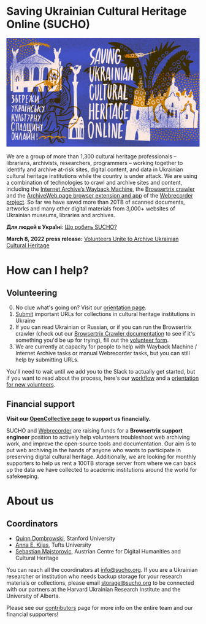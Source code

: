 # Saving Ukrainian Cultural Heritage Online (SUCHO)

<img src="/assets/images/sucho-poster-landscape-medium.jpg" title="Credit: Vlad Kholodnyi (@kholodnyi_vlad)">

We are a group of more than 1,300 cultural heritage professionals – librarians, archivists, researchers, programmers – working together to identify and archive at-risk sites, digital content, and data in Ukrainian cultural heritage institutions while the country is under attack. We are using a combination of technologies to crawl and archive sites and content, including the [Internet Archive’s Wayback Machine](https://archive.org/web/), the [Browsertrix crawler](https://github.com/webrecorder/browsertrix-crawler) and the [ArchiveWeb.page browser extension and app](https://archiveweb.page/) of the [Webrecorder project](https://webrecorder.net/). So far we have saved more than 20TB of scanned documents, artworks and many other digital materials from 3,000+ websites of Ukrainian museums, libraries and archives.

**Для людей в Україні**: [Що робить SUCHO?](/ukraina)

**March 8, 2022 press release:** [Volunteers Unite to Archive Ukrainian Cultural Heritage](press-release-20220308-volunteers-unite)

# How can I help?

## Volunteering 
0. No clue what's going on? Visit our [orientation page](https://www.sucho.org/orientation).
1. [Submit](https://docs.google.com/forms/d/e/1FAIpQLSffa64-l6qXqEumAcf38OEOrTFeYZEmF531PNv9ZgzNFbcgxQ/viewform) important URLs for collections in cultural heritage institutions in Ukraine
2. If you can read Ukrainian or Russian, or if you can run the Browsertrix crawler (check out our [Browsertrix Crawler documentation](/browsertrix) to see if it's something you'd be up for trying), fill out the [volunteer form](https://docs.google.com/forms/d/e/1FAIpQLSc6KbhtEOI8zKsQmKT_waE1XlYEF1E6t-HzJ7Gc1EBfMvMg_A/viewform). 
3. We are currently at capacity for people to help with Wayback Machine / Internet Archive tasks or manual Webrecorder tasks, but you can still help by submitting URLs.

You'll need to wait until we add you to the Slack to actually get started, but if you want to read about the process, here's our [workflow](/workflow) and a [orientation for new volunteers](/orientation).

## Financial support

**Visit our [OpenCollective page](https://opencollective.com/sucho) to support us financially.**

SUCHO and [Webrecorder](https://webrecorder.net/) are raising funds for a **Browsertrix support engineer** position to actively help volunteers troubleshoot web archiving work, and improve the open-source tools and documentation. Our aim is to put web archiving in the hands of anyone who wants to participate in preserving digital cultural heritage.
Additionally, we are looking for monthly supporters to help us rent a 100TB storage server from where we can back up the data we have collected to academic institutions around the world for safekeeping.

# About us

## Coordinators
- [Quinn Dombrowski](https://twitter.com/quinnanya), Stanford University
- [Anna E. Kijas](https://twitter.com/anna_kijas), Tufts University
- [Sebastian Majstorovic](https://twitter.com/storytracer), Austrian Centre for Digital Humanities and Cultural Heritage

You can reach all the coordinators at [info@sucho.org](mailto:info@sucho.org). If you are a Ukrainian researcher or institution who needs backup storage for your research materials or collections, please email [storage@sucho.org](mailto:storage@sucho.org) to be connected with our partners at the Harvard Ukrainian Research Institute and the University of Alberta.

Please see our [contributors](/contributors) page for more info on the entire team and our financial supporters!
